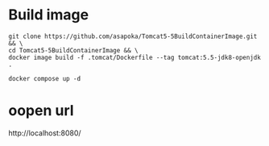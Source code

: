 # Build image

```
git clone https://github.com/asapoka/Tomcat5-5BuildContainerImage.git && \
cd Tomcat5-5BuildContainerImage && \
docker image build -f .tomcat/Dockerfile --tag tomcat:5.5-jdk8-openjdk .
```

```
docker compose up -d
```

# oopen url

http://localhost:8080/

